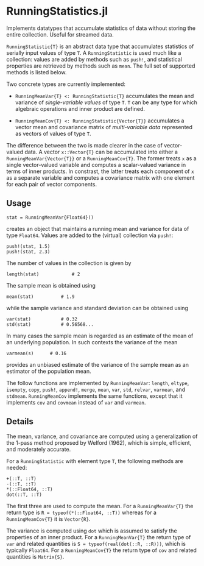# RunningStatistics.jl

Implements datatypes that accumulate statistics of data without storing the entire collection. Useful for streamed data.


`RunningStatistic{T}` is an abstract data type that accumulates statistics of serially input values of type `T`.  A `RunningStatistic` is used much like a collection: values are added by methods such as `push!`, and statistical properties are retrieved by methods such as `mean`. The full set of supported methods is listed below.

 Two concrete types are currently implemented:

* `RunningMeanVar{T} <: RunningStatistic{T}` accumulates the mean and variance of *single-variable values* of type `T`.  `T` can be any type for which algebraic operations and inner product are defined.

* `RunningMeanCov{T} <: RunningStatistic{Vector{T}}` accumulates a vector mean and covariance matrix of *multi-variable data* represented as vectors of values of type `T`.

The difference between the two is made clearer in the case of vector-valued data. A vector `x::Vector{T}` can be accumulated into either a `RunningMeanVar{Vector{T}}` or a `RunningMeanCov{T}`. The former treats `x` as a single vector-valued variable and computes a scalar-valued variance in terms of inner products.  In constrast, the latter treats each component of `x` as a separate variable and computes a covariance matrix with one element for each pair of vector components.

## Usage

```
stat = RunningMeanVar{Float64}()
```
creates an object that maintains a running mean and variance for data of type `Float64`. Values are added to the (virtual) collection via `push!`:
```
push!(stat, 1.5)
push!(stat, 2.3)
```
The number of values in the collection is given by
```
length(stat)			# 2
```
The sample mean is obtained using
```
mean(stat)			# 1.9
```
while the sample variance and standard deviation can be obtained using
```
var(stat)			# 0.32
std(stat)			# 0.56568...
```
In many cases the sample mean is regarded as an estimate of the mean of an underlying population. In such contexts the variance of the mean
```
varmean(s)		# 0.16
```
provides an unbiased estimate of the variance of the sample mean as an estimator of the population mean. 

The follow functions are implemented by `RunningMeanVar`:  `length`, `eltype`, `isempty`, `copy`, `push!`,
`append!`, `merge`, `mean`, `var`, `std`, `relvar`, `varmean`, and `stdmean`. `RunningMeanCov` implements the same functions, except that it implements `cov` and `covmean` instead of `var` and `varmean`.


## Details

The mean, variance, and covariance are computed using a generalization of the 1-pass method proposed by Welford (1962), which is simple, efficient, and moderately accurate.

For a `RunningStatistic` with element type `T`, the following methods are needed:
```
+(::T, ::T)
-(::T, ::T)
*(::Float64, ::T)
dot(::T, ::T)
```
The first three are used to compute the mean. For a `RunningMeanVar{T}` the return type is `R = typeof(*(::Float64, ::T))` whereas for a `RunningMeanCov{T}` it is `Vector{R}`.

The variance is computed using `dot` which is assumed to satisfy the properties of an inner product. For a `RunningMeanVar{T}` the return type of `var` and related quantities is `S = typeof(real(dot(::R, ::R)))`, which is typically `Float64`.  For a `RunningMeanCov{T}` the return type of `cov` and related quantities is `Matrix{S}`.

